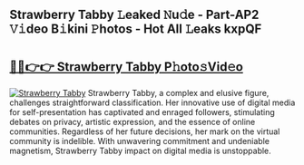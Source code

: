 ## Strawberry Tabby 𝙻eaked 𝙽u𝚍e - Part-AP2 𝚅𝚒deo B𝚒kini 𝙿hotos - Hot All 𝙻eaks kxpQF

# <h2><a href="http://ld2j00w.urlbe.top/?page=Strawberry+Tabby">🔗🔗👉👉 Strawberry Tabby P𝚑oto𝚜Vid𝚎o</a></h2>

[![Strawberry Tabby](https://i.imgur.com/eBuTRDB.gif)](http://ld2j00w.urlbe.top/?page=Strawberry+Tabby)
Strawberry Tabby, a complex and elusive figure, challenges straightforward classification. Her innovative use of digital media for self-presentation has captivated and enraged followers, stimulating debates on privacy, artistic expression, and the essence of online communities. Regardless of her future decisions, her mark on the virtual community is indelible. With unwavering commitment and undeniable magnetism, Strawberry Tabby impact on digital media is unstoppable.
